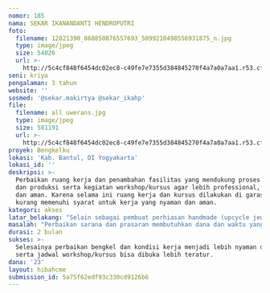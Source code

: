 ```yaml
---
nomor: 185
nama: SEKAR IKANANDANTI HENDROPUTRI
foto:
  filename: 12821390_868850876557693_5099210498556931875_n.jpg
  type: image/jpeg
  size: 54026
  url: >-
    http://5c4cf848f6454dc02ec8-c49fe7e7355d384845270f4a7a0a7aa1.r53.cf2.rackcdn.com/8479cc70-86fd-4af9-91a6-9e385c9af33a/12821390_868850876557693_5099210498556931875_n.jpg
seni: kriya
pengalaman: 3 tahun
website: ''
sosmed: '@sekar.makirtya @sekar_ikahp'
file:
  filename: all uwerans.jpg
  type: image/jpeg
  size: 581191
  url: >-
    http://5c4cf848f6454dc02ec8-c49fe7e7355d384845270f4a7a0a7aa1.r53.cf2.rackcdn.com/a8942e3f-5f5d-4485-9775-7f07ea540ee3/all%20uwerans.jpg
proyek: Bengkelku
lokasi: 'Kab. Bantul, DI Yogyakarta'
lokasi_id: ''
deskripsi: >-
  Perbaikan ruang kerja dan penambahan fasilitas yang mendukung proses kreasi
  dan produksi serta kegiatan workshop/kursus agar lebih professional, nyaman
  dan aman. Karena selama ini ruang kerja dan kursus dilakukan di garasi yang
  kurang memenuhi syarat untuk kerja yang nyaman dan aman.
kategori: akses
latar_belakang: "Selain sebagai pembuat perhiasan handmade (upcycle jewelry) dengan teknik metalsmithing berbahan dasar tembaga dikombinasikan dengan material & teknik lain, saya juga membuka workshop singkat/kursus bagi umum yang ingin belajar membuat aksesoris sendiri atau para pengrajin perhiasan yang ingin mengembangkan tekniknya, berupa kursus privat maupun mobile ke luar bengkel/luar kota. Selain itu konsekuensi sebagai salah satu awardee pada program Australia Awards Indonesia short term for jewelry design membuat saya harus selalu belajar dan meningkatkan kreasi disertai dengan semangat berbagi ilmu kepada masyarakat yang membutuhkan.\r\n\r\nSaat ini saya bekerja di garasi rumah (orang tua) saya dengan kondisi bangunan yang satu sisi tembok terbuka, hanya beratap seng yang saat musim panas serasa dioven, saat musim hujan bocor sana-sini dan tempias. Saya membutuhkan sarana dan prasarana yang membuat kerja maupun workshop/kursus menjadi lebih efisien, nyaman dan aman serta memungkinkan eksplorasi teknik lebih lanjut untuk mengembangkan kreasi saya."
masalah: "Perbaikan sarana dan prasaran membutuhkan dana dan waktu yang tidak sedikit dan selama ini masih terhambat karena faktor pendanaan yang belum bisa terkumpul meskipun kegiatan kreasi dan pemasaran sudah dilakukan sejak tahun 2013 akhir. Beberapa alat yang berkualitas harus dibeli dari luar negri dan harganya cukup mahal, namun bisa dicari solusi yang lebih efisien dengan membuat custom tools (merangkai/membuat sendiri dari material yang bisa dibeli di dalam negri) atau membeli online dari supplier yang ada di Indonesia walaupun kadang butuh waktu agak lama karena mereka juga mengimpornya.\r\n\r\nMeskipun masih berada dalam fasilitas rumah orang tua, namun dibutuhkan area kerja yang lebih mandiri dan tidak bercampur dengan urusan domestik rumah tangga, sehingga kerja menjadi lebih profesional dan fokus."
durasi: 2 bulan
sukses: >-
  Selesainya perbaikan bengkel dan kondisi kerja menjadi lebih nyaman dan aman,
  serta jadwal workshop/kursus bisa dibuka lebih teratur.
dana: '23'
layout: hibahcme
submission_id: 5a75f62edf93c330cd9126b6
---
```

